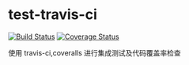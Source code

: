 # test-travis-ci

[![Build Status](https://travis-ci.org/daguomin/test-travis-ci.svg?branch=master)](https://travis-ci.org/daguomin/test-travis-ci)  [![Coverage Status](https://coveralls.io/repos/daguomin/test-travis-ci/badge.svg)](https://coveralls.io/r/daguomin/test-travis-ci)

使用 travis-ci,coveralls 进行集成测试及代码覆盖率检查
